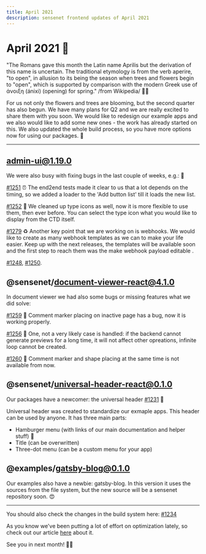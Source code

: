 ```yaml
---
title: April 2021
description: sensenet frontend updates of April 2021
---
```


# April 2021 🌸

"The Romans gave this month the Latin name Aprilis but the derivation of this name is uncertain. The traditional etymology is from the verb aperire, "to open", in allusion to its being the season when trees and flowers begin to "open", which is supported by comparison with the modern Greek use of άνοιξη (ánixi) (opening) for spring." /from Wikipedia/ 🌷💐

For us not only the flowers and trees are blooming, but the second quarter has also begun. We have many plans for Q2 and we are really excited to share them with you soon. We would like to redesign our example apps and we also would like to add some new ones - the work has already started on this. We also updated the whole build process, so you have more options now for using our packages. 🔧

-----------

## admin-ui@1.19.0

We were also busy with fixing bugs in the last couple of weeks, e.g.: 🐛

[#1251](https://github.com/SenseNet/sn-client/pull/1251) ⏰
The end2end tests made it clear to us that a lot depends on the timing, so we added a loader to the 'Add button list' till it loads the new list.

[#1252](https://github.com/SenseNet/sn-client/pull/1252) 🚩
We cleaned up type icons as well, now it is more flexible to use them, then ever before. You can select the type icon what you would like to display from the CTD itself.

[#1279](https://github.com/SenseNet/sn-client/pull/1279) ♻️
Another key point that we are working on is webhooks. We would like to create as many webhook templates as we can to make your life easier.
Keep up with the next releases, the templates will be available soon and the first step to reach them was the make webhook payload editable .

[#1248](https://github.com/SenseNet/sn-client/pull/1248), [#1250](https://github.com/SenseNet/sn-client/pull/1250).


## @sensenet/document-viewer-react@4.1.0

In document viewer we had also some bugs or missing features what we did solve:

[#1259](https://github.com/SenseNet/sn-client/pull/1259) 📑
Comment marker placing on inactive page has a bug, now it is working properly.

[#1256](https://github.com/SenseNet/sn-client/pull/1256) 🔄
One, not a very likely case is handled: if the backend cannot generate previews for a long time, it will not affect other opreations, infinite loop cannot be created.

[#1260](https://github.com/SenseNet/sn-client/pull/1260) 🚫
Comment marker and shape placing at the same time is not available from now.

## @sensenet/universal-header-react@0.1.0

Our packages have a newcomer: the universal header [#1231](https://github.com/SenseNet/sn-client/pull/1231) 💫

Universal header was created to standardize our exmaple apps. This header can be used by anyone.
It has three main parts:

- Hamburger menu (with links of our main documentation and helper stuff) 🍔
- Title (can be overwritten)
- Three-dot menu (can be a custom menu for your app)

## @examples/gatsby-blog@0.1.0

Our examples also have a newbie: gatsby-blog.
In this version it uses the sources from the file system, but the new source will be a sensenet repository soon. 😍


-----------

You should also check the changes in the build system here: [#1234](https://github.com/SenseNet/sn-client/pull/1234)

As you know we've been putting a lot of effort on optimization lately, so check out our article [here](https://dev.to/taki9/dynamic-import-recipe-for-a-lightning-fast-application-2fa0) about it.

See you in next month! 🙋👋
